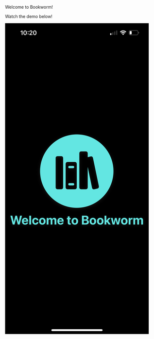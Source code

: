 Welcome to Bookworm!

Watch the demo below!

[![Watch the demo](https://github.com/georgios-stamelakis/Bookworm/blob/main/files/IMG_0082.PNG)](https://youtube.com/shorts/85-7S2lAxUk?si=2chSdy200tFPn-nG)
